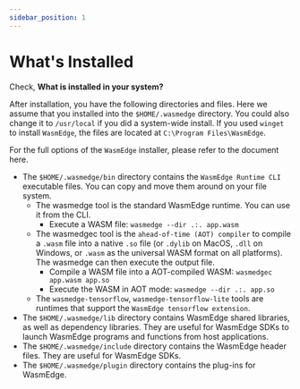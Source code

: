```yaml
---
sidebar_position: 1
---
```


# What's Installed

Check, **What is installed in your system?**

After installation, you have the following directories and files. Here we assume that you installed into the `$HOME/.wasmedge` directory. You could also change it to `/usr/local` if you did a system-wide install. If you used `winget` to install `WasmEdge`, the files are located at `C:\Program Files\WasmEdge`.

For the full options of the `WasmEdge` installer, please refer to the document here.

- The `$HOME/.wasmedge/bin` directory contains the `WasmEdge Runtime CLI` executable files. You can copy and move them around on your file system.
  - The wasmedge tool is the standard WasmEdge runtime. You can use it from the CLI.
    - Execute a WASM file: `wasmedge --dir .:. app.wasm`
  - The wasmedgec tool is the `ahead-of-time (AOT) compiler` to compile a `.wasm` file into a native `.so` file (or `.dylib` on MacOS, `.dll` on Windows, or `.wasm` as the universal WASM format on all platforms). The wasmedge can then execute the output file.
    - Compile a WASM file into a AOT-compiled WASM: `wasmedgec app.wasm app.so`
    - Execute the WASM in AOT mode: `wasmedge --dir .:. app.so`
  - The `wasmedge-tensorflow`, `wasmedge-tensorflow-lite` tools are runtimes that support the `WasmEdge tensorflow extension`.
- The `$HOME/.wasmedge/lib` directory contains WasmEdge shared libraries, as well as dependency libraries. They are useful for WasmEdge SDKs to launch WasmEdge programs and functions from host applications.
- The `$HOME/.wasmedge/include` directory contains the WasmEdge header files. They are useful for WasmEdge SDKs.
- The `$HOME/.wasmedge/plugin` directory contains the plug-ins for WasmEdge.
